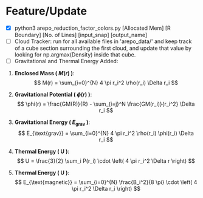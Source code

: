 # Feature/Update

- [x] python3 arepo_reduction_factor_colors.py [Allocated Mem] [R Boundary] [No. of Lines] [input_snap] [output_name]
- [ ] Cloud Tracker: run for all available files in 'arepo_data/' and keep track of a cube section surrounding the first cloud, and update that value by looking for np.argmax(Density) inside that cube.
- [ ] Gravitational and Thermal Energy Added:

1. **Enclosed Mass \( $M(r)$ \)**:
   $$
   M(r) = \sum_{i=0}^{N} 4 \pi r_i^2 \rho(r_i) \Delta r_i
   $$

2. **Gravitational Potential \( $\phi(r)$ \)**:
   $$
   \phi(r) = \frac{GM(R)}{R} - \sum_{i=j}^N \frac{GM(r_i)}{r_i^2} \Delta r_i
    $$

3. **Gravitational Energy \( $E_{\text{grav}}$ \)**:
   $$
   E_{\text{grav}} = \sum_{i=0}^{N} 4 \pi r_i^2 \rho(r_i) \phi(r_i) \Delta r_i
   $$

4. **Thermal Energy \( U \)**:
   $$
   U = \frac{3}{2} \sum_i P(r_i) \cdot \left( 4 \pi r_i^2 \Delta r \right)
   $$

5. **Thermal Energy \( U \)**:
$$
E_{\text{magnetic}} = \sum_{i=0}^{N} \frac{B_i^2}{8 \pi} \cdot \left( 4 \pi r_i^2 \Delta r_i \right)
$$